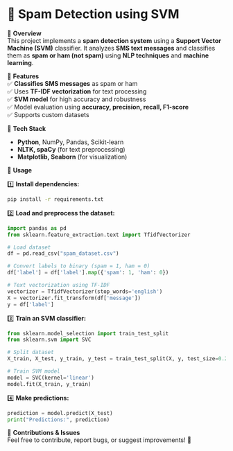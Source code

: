 
# 📧 Spam Detection using SVM  

🚀 **Overview**  
This project implements a **spam detection system** using a **Support Vector Machine (SVM)** classifier. It analyzes **SMS text messages** and classifies them as **spam or ham (not spam)** using **NLP techniques** and **machine learning**.  

📌 **Features**  
✅ **Classifies SMS messages** as spam or ham  
✅ Uses **TF-IDF vectorization** for text processing  
✅ **SVM model** for high accuracy and robustness  
✅ Model evaluation using **accuracy, precision, recall, F1-score**  
✅ Supports custom datasets  

🔧 **Tech Stack**  
- **Python**, NumPy, Pandas, Scikit-learn  
- **NLTK, spaCy** (for text preprocessing)  
- **Matplotlib, Seaborn** (for visualization)  

📂 **Usage**  

1️⃣ **Install dependencies:**  
   ```bash
   pip install -r requirements.txt
   ```  

2️⃣ **Load and preprocess the dataset:**  
   ```python
   import pandas as pd  
   from sklearn.feature_extraction.text import TfidfVectorizer  

   # Load dataset  
   df = pd.read_csv("spam_dataset.csv")  

   # Convert labels to binary (spam = 1, ham = 0)  
   df['label'] = df['label'].map({'spam': 1, 'ham': 0})  

   # Text vectorization using TF-IDF  
   vectorizer = TfidfVectorizer(stop_words='english')  
   X = vectorizer.fit_transform(df['message'])  
   y = df['label']  
   ```  

3️⃣ **Train an SVM classifier:**  
   ```python
   from sklearn.model_selection import train_test_split  
   from sklearn.svm import SVC  

   # Split dataset  
   X_train, X_test, y_train, y_test = train_test_split(X, y, test_size=0.2, random_state=42)  

   # Train SVM model  
   model = SVC(kernel='linear')  
   model.fit(X_train, y_train)  
   ```  

4️⃣ **Make predictions:**  
   ```python
   prediction = model.predict(X_test)  
   print("Predictions:", prediction)  
   ```  

📌 **Contributions & Issues**  
Feel free to contribute, report bugs, or suggest improvements! 🚀  

